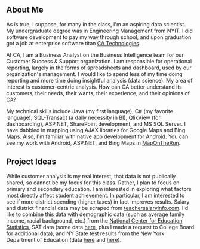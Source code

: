 ## About Me

As is true, I suppose, for many in the class, I'm an aspiring data scientist. My undergraduate degree was in Engineering Management from NYIT. I did software development to pay my way through school, and upon graduation got a job at enterprise software titan [CA Technologies](http://ca.com). 

At CA, I am a Business Analyst on the Business Intelligence team for our Customer Success & Support organization. I am responsible for operational reporting, largely in the forms of spreadsheets and dashboard, used by our organization's management. I would like to spend less of my time doing reporting and more time doing insightful analysis (data science). My area of interest is customer-centric analysis. How can CA better understand its customers, their needs, their wants, their experience, and their opinions of CA?

My technical skills include Java (my first language), C# (my favorite language), SQL-Transact (a daily necessity in BI), QlikView (for dashboarding), ASP.NET, SharePoint development, and MS SQL Server. I have dabbled in mapping using AJAX libraries for Google Maps and Bing Maps. Also, I'm familiar with native app development for Android. You can see my work with Android, ASP.NET, and Bing Maps in [MapOnTheRun](http://mapontherun.com).

## Project Ideas

While customer analysis is my real interest, that data is not publically shared, so cannot be my focus for this class. Rather, I plan to focus on primary and secondary education. I am interested in exploring what factors most directly affect student achievement. In particular, I am interested to see if more district spending (higher taxes) in fact improves results. Salary and district financial data may be scraped from [teachersalaryinfo.com](http://www.teachersalaryinfo.com/). I'd like to combine this data with demographic data (such as average family income, racial background, etc.) from the [National Center for Education Statistics](http://nces.ed.gov/surveys/sdds/index.aspx), SAT data (some data [here](http://php.democratandchronicle.com/RocDocs/sat/), plus I made a request to College Board for additional data), and NY State test results from the New York Department of Education (data [here](https://reportcards.nysed.gov/) and [here](http://www.p12.nysed.gov/irs/pressRelease/20130807/home.html)).